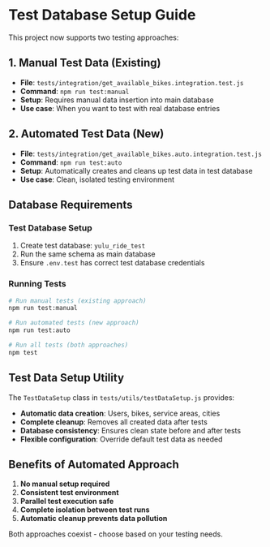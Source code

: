 # Test Database Setup Guide

This project now supports two testing approaches:

## 1. Manual Test Data (Existing)
- **File**: `tests/integration/get_available_bikes.integration.test.js`
- **Command**: `npm run test:manual`
- **Setup**: Requires manual data insertion into main database
- **Use case**: When you want to test with real database entries

## 2. Automated Test Data (New)
- **File**: `tests/integration/get_available_bikes.auto.integration.test.js`
- **Command**: `npm run test:auto`
- **Setup**: Automatically creates and cleans up test data in test database
- **Use case**: Clean, isolated testing environment

## Database Requirements

### Test Database Setup
1. Create test database: `yulu_ride_test`
2. Run the same schema as main database
3. Ensure `.env.test` has correct test database credentials

### Running Tests

```bash
# Run manual tests (existing approach)
npm run test:manual

# Run automated tests (new approach)
npm run test:auto

# Run all tests (both approaches)
npm test
```

## Test Data Setup Utility

The `TestDataSetup` class in `tests/utils/testDataSetup.js` provides:

- **Automatic data creation**: Users, bikes, service areas, cities
- **Complete cleanup**: Removes all created data after tests
- **Database consistency**: Ensures clean state before and after tests
- **Flexible configuration**: Override default test data as needed

## Benefits of Automated Approach

1. **No manual setup required**
2. **Consistent test environment**
3. **Parallel test execution safe**
4. **Complete isolation between test runs**
5. **Automatic cleanup prevents data pollution**

Both approaches coexist - choose based on your testing needs.